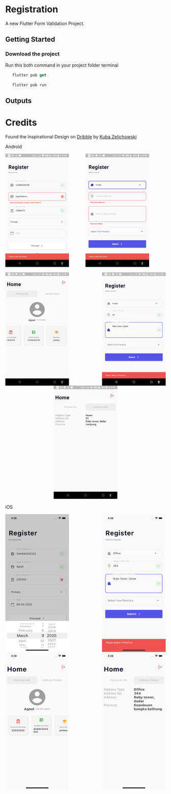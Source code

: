 # Registration

A new Flutter Form Validation Project.

## Getting Started

### Download the project 

Run this both command in your project folder terminal
```dart
   flutter pub get 
```
```dart
   flutter pub run
```

## Outputs

# Credits
Found the Inspirational Design on <a href="https://dribbble.com/shots/11583564-Mobile-Sign-Up-Form" target="_blank">Dribble</a> by <a href="https://dribbble.com/kubazelichowski" target="_blank">Kuba Zelichowski</a>

Android

<img align="left" width=200 src="outputs/android/1.jpeg">
<p align="center"><img width=200 src="outputs/android/2.jpeg"></p>
<img align="right" width=200 src="outputs/android/3.jpeg">
<img align="left" width=200 src="outputs/android/4.jpeg">
<p align="center"><img width=200 src="outputs/android/5.jpeg"></p>

iOS

<img align="left" width=200 src="outputs/ios/1.png">
<img align="right" width=200 src="outputs/ios/2.png">
<img align="left" width=200 src="outputs/ios/3.png">
<img align="right" width=200 src="outputs/ios/4.png">

